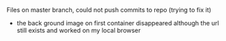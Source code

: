 Files on master branch, could not push commits to repo (trying to fix it)
- the back ground image on first container disappeared although the url still exists and worked on my local browser
